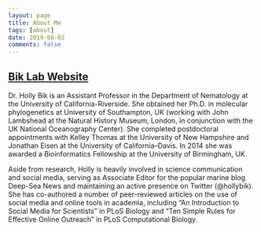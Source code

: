 ```yaml
---
layout: page
title: About Me
tags: [about]
date: 2019-08-02
comments: false
---
```


## [Bik Lab Website](https://biklab.org)

Dr. Holly Bik is an Assistant Professor in the Department of Nematology at the University of California-Riverside. She obtained her Ph.D. in molecular phylogenetics at University of Southampton, UK (working with John Lambshead at the Natural History Museum, London, in conjunction with the UK National Oceanography Center). She completed postdoctoral appointments with Kelley Thomas at the University of New Hampshire and Jonathan Eisen at the University of California–Davis. In 2014 she was awarded a Bioinformatics Fellowship at the University of Birmingham, UK.

Aside from research, Holly is heavily involved in science communication and social media, serving as Associate Editor for the popular marine blog Deep-Sea News and maintaining an active presence on Twitter (@hollybik). She has co-authored a number of peer-reviewed articles on the use of social media and online tools in academia, including “An Introduction to Social Media for Scientists” in PLoS Biology and “Ten Simple Rules for Effective Online Outreach” in PLoS Computational Biology.

